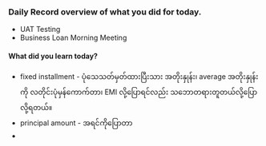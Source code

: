 ### Daily Record overview of what you did for today.
- UAT Testing
- Business Loan Morning Meeting

#### What did you learn today?
- fixed installment - ပုံသေသတ်မှတ်ထားပြီးသား အတိုးနှုန်း၊ average အတိုးနှုန်းကို လတိုင်းပုံမှန်ကောက်တာ၊  EMI လို့ပြောရင်လည်း သဘောတရားတူတယ်လို့ပြောလို့ရတယ်။
- principal amount - အရင်ကိုပြောတာ
- 
